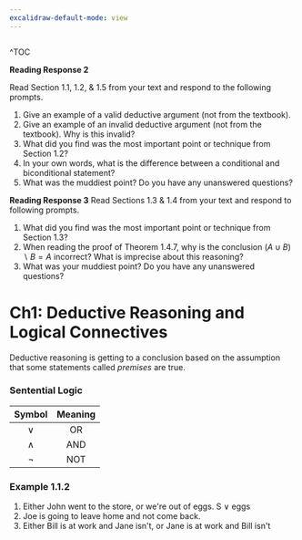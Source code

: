 ```yaml
---
excalidraw-default-mode: view
---
```


```toc

```

^TOC

**Reading Response 2**

Read Section 1.1, 1.2, & 1.5 from your text and respond to the following prompts.

1.  Give an example of a valid deductive argument (not from the textbook).
2.  Give an example of an invalid deductive argument (not from the textbook). Why is this invalid?
3.  What did you find was the most important point or technique from Section 1.2?
4.  In your own words, what is the difference between a conditional and biconditional statement?
5.  What was the muddiest point? Do you have any unanswered questions?


  **Reading Response 3**
Read Sections 1.3 & 1.4 from your text and respond to following prompts.

1.  What did you find was the most important point or technique from Section 1.3?
2.  When reading the proof of Theorem 1.4.7, why is the conclusion $(A\cup B)\backslash B = A$ incorrect? What is imprecise about this reasoning?
3.  What was your muddiest point? Do you have any unanswered questions?

# Ch1: Deductive Reasoning and Logical Connectives

Deductive reasoning is getting to a conclusion based on the assumption that some statements called *premises* are true. 

### Sentential Logic

| Symbol | Meaning |
| :---: | :---: |
| $\vee$ | OR |
| $\wedge$ | AND |
|$\neg$ | NOT |

### Example 1.1.2

1. Either John went to the store, or we're out of eggs.
		S $\vee$ eggs
2. Joe is going to leave home and not come back.
3. Either Bill is at work and Jane isn't, or Jane is at work and Bill isn't



